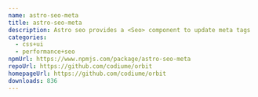 ```yaml
---
name: astro-seo-meta
title: astro-seo-meta
description: Astro seo provides a <Seo> component to update meta tags
categories:
  - css+ui
  - performance+seo
npmUrl: https://www.npmjs.com/package/astro-seo-meta
repoUrl: https://github.com/codiume/orbit
homepageUrl: https://github.com/codiume/orbit
downloads: 836
---
```

